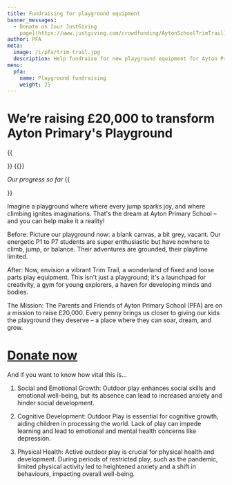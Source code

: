 ```yaml
---
title: Fundraising for playground equipment
banner_messages:
  - Donate on [our JustGiving
    page](https://www.justgiving.com/crowdfunding/AytonSchoolTrimTrail)
author: PFA
meta:
  image: /i/pfa/trim-trail.jpg
  description: Help fundraise for new playground equipment for Ayton Primary School
menu:
  pfa:
    name: Playground fundraising
    weight: 25
---
```

# Weʼre raising £20,000 to transform Ayton Primary's Playground

{{<aside side="right">}}
{{<thermometer at="2110" aim="20000" prefix="£">}}

*Our progress so far*
{{</aside>}}

Imagine a playground where where every jump sparks joy, and where climbing ignites imaginations. That's the dream at Ayton Primary School – and you can help make it a reality!

Before: Picture our playground now: a blank canvas, a bit grey, vacant. Our energetic P1 to P7 students are super enthusiastic but have nowhere to climb, jump, or balance. Their adventures are grounded, their playtime limited.

After: Now, envision a vibrant Trim Trail, a wonderland of fixed and loose parts play equipment. This isn't just a playground; it's a launchpad for creativity, a gym for young explorers, a haven for developing minds and bodies.

The Mission: The Parents and Friends of Ayton Primary School (PFA) are on a mission to raise £20,000. Every penny brings us closer to giving our kids the playground they deserve – a place where they can soar, dream, and grow.

# [Donate now](https://www.justgiving.com/crowdfunding/AytonSchoolTrimTrail)

And if you want to know how vital this is…

1. Social and Emotional Growth: Outdoor play enhances social skills and emotional well-being, but its absence can lead to increased anxiety and hinder social development.

2. Cognitive Development: Outdoor Play is essential for cognitive growth, aiding children in processing the world. Lack of play can impede learning and lead to emotional and mental health concerns like depression.

3. Physical Health: Active outdoor play is crucial for physical health and development. During periods of restricted play, such as the pandemic, limited physical activity led to heightened anxiety and a shift in behaviours, impacting overall well-being.


